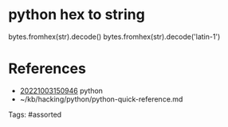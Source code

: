 # python hex to string
bytes.fromhex(str).decode()
bytes.fromhex(str).decode('latin-1')

# References
- [20221003150946](/zet/20221003150946/) python
- ~/kb/hacking/python/python-quick-reference.md

Tags:
    #assorted

